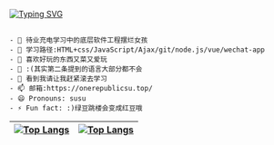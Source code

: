 


[![Typing SVG](https://readme-typing-svg.herokuapp.com/?lines=温柔仅供参考,一切请以生气时间为准)](https://git.io/typing-svg)

```text

- 🔭 待业充电学习中的底层软件工程摆烂女孩
- 🌱 学习路径:HTML+css/JavaScript/Ajax/git/node.js/vue/wechat-app
- 👯 喜欢好玩的东西又菜又爱玩
- 🤔 :(其实第二条提到的语言大部分都不会
- 💬 看到我请让我赶紧滚去学习
- 📫 邮箱:https://onerepublicsu.top/
- 😄 Pronouns: susu
- ⚡ Fun fact: :)绿豆跳楼会变成红豆哦
```



[![Top Langs](https://github-readme-stats.vercel.app/api/top-langs/?username=OneRepublicSu&show_icons=true&count_private=true&theme=gotham)](https://github.com/OneRepublicSu/github-readme-stats) |  [![Top Langs](https://activity-graph.herokuapp.com/graph?username=OneRepublicSu&theme=xcode)](https://github.com/OneRepublicSu/github-readme-stats)
:-------------------------:|:-------------------------:
